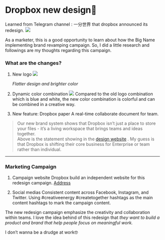 # Dropbox new design🌈
Learned from Telegram channel : 一分世界 that dropbox announced its redesign.
![](Dropbox%20new%20design%F0%9F%8C%88/Dropbox%20new%20design%F0%9F%8C%88/FullSizeRender.jpg)

As a marketer, this is a good opportunity to learn about how the Big Name implementing brand revamping campaign. So, I did a little research and followings are my thoughts regarding this campaign. 

### What are the changes?

1. New logo 
![](Dropbox%20new%20design%F0%9F%8C%88/Dropbox%20new%20design%F0%9F%8C%88/IMG_7120.PNG)

     *Flatter design and brighter color*

2. Dynamic color combination
![](Dropbox%20new%20design%F0%9F%8C%88/Dropbox%20new%20design%F0%9F%8C%88/IMG_7121.JPG)
Compared to the old logo combination which is blue and white, the new color combination is colorful and can be combined in a creative way.

3. New feature: Dropbox paper
A real-time collaborate document for team. 
> Our new brand system shows that Dropbox isn’t just a place to store your files - it’s a living workspace that brings teams and ideas together.  
Above is the statement showing in the [design website](https://dropbox.design) . My guess is that Dropbox is shifting their core business for Enterprise or team rather than individual.
- - - -

### Marketing Campaign 

1. Campaign website 
Dropbox build an independent website for this redesign campaign. 
[Address](https://dropbox.design)

2. Social medias
Consistent content across Facebook, Instagram, and Twitter. 
Using #creativeenergy 
#createtogether hashtags as the main content hashtags to mark the campaign content.

The new redesign campaign emphasize the creativity and collaboration within teams. I love the idea behind of this redesign that *they want to build a product and brand that help people focus on meaningful work.*

I don’t wanna be a drudge at work🤓